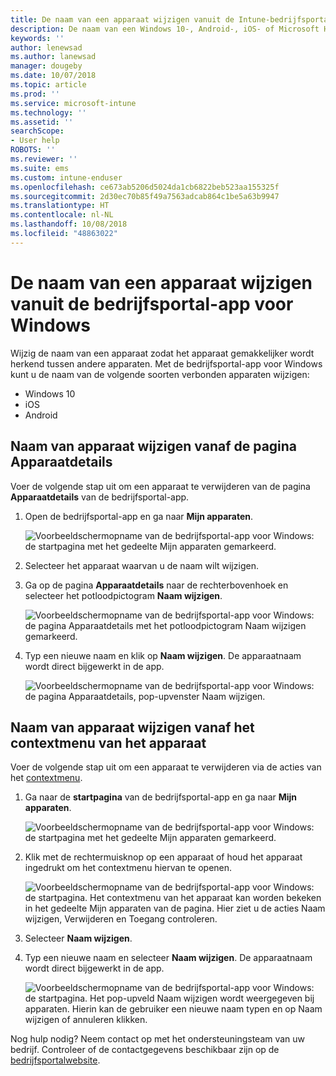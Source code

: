 ```yaml
---
title: De naam van een apparaat wijzigen vanuit de Intune-bedrijfsportal-app voor Windows
description: De naam van een Windows 10-, Android-, iOS- of Microsoft HoloLens-apparaat bewerken of wijzigen in de Intune-bedrijfsportal-app voor Windows
keywords: ''
author: lenewsad
ms.author: lanewsad
manager: dougeby
ms.date: 10/07/2018
ms.topic: article
ms.prod: ''
ms.service: microsoft-intune
ms.technology: ''
ms.assetid: ''
searchScope:
- User help
ROBOTS: ''
ms.reviewer: ''
ms.suite: ems
ms.custom: intune-enduser
ms.openlocfilehash: ce673ab5206d5024da1cb6822beb523aa155325f
ms.sourcegitcommit: 2d30ec70b85f49a7563adcab864c1be5a63b9947
ms.translationtype: HT
ms.contentlocale: nl-NL
ms.lasthandoff: 10/08/2018
ms.locfileid: "48863022"
---
```

# <a name="rename-device-from-the-company-portal-app-for-windows"></a>De naam van een apparaat wijzigen vanuit de bedrijfsportal-app voor Windows
Wijzig de naam van een apparaat zodat het apparaat gemakkelijker wordt herkend tussen andere apparaten. Met de bedrijfsportal-app voor Windows kunt u de naam van de volgende soorten verbonden apparaten wijzigen:  
* Windows 10
* iOS
* Android  

## <a name="rename-device-from-device-details-page"></a>Naam van apparaat wijzigen vanaf de pagina **Apparaatdetails**  
Voer de volgende stap uit om een apparaat te verwijderen van de pagina **Apparaatdetails** van de bedrijfsportal-app. 

1. Open de bedrijfsportal-app en ga naar **Mijn apparaten**.  

    ![Voorbeeldschermopname van de bedrijfsportal-app voor Windows: de startpagina met het gedeelte Mijn apparaten gemarkeerd.](./media/1809_CheckAccess_Context_Select_Device.png)  
2. Selecteer het apparaat waarvan u de naam wilt wijzigen.
3. Ga op de pagina **Apparaatdetails** naar de rechterbovenhoek en selecteer het potloodpictogram **Naam wijzigen**.  

     ![Voorbeeldschermopname van de bedrijfsportal-app voor Windows: de pagina Apparaatdetails met het potloodpictogram Naam wijzigen gemarkeerd.](./media/1809_Rename_CPapp_Windows_icon.png) 
4. Typ een nieuwe naam en klik op **Naam wijzigen**. De apparaatnaam wordt direct bijgewerkt in de app.  

     ![Voorbeeldschermopname van de bedrijfsportal-app voor Windows: de pagina Apparaatdetails, pop-upvenster Naam wijzigen.](./media/1808_RenameApp_Popup.png)  

## <a name="rename-device-from-device-context-menu"></a>Naam van apparaat wijzigen vanaf het contextmenu van het apparaat  
Voer de volgende stap uit om een apparaat te verwijderen via de acties van het [contextmenu](https://docs.microsoft.com//windows/uwp/design/controls-and-patterns/menus).  

1. Ga naar de **startpagina** van de bedrijfsportal-app en ga naar **Mijn apparaten**.

    ![Voorbeeldschermopname van de bedrijfsportal-app voor Windows: de startpagina met het gedeelte Mijn apparaten gemarkeerd.](./media/1809_CheckAccess_Context_Select_Device.png)  
2. Klik met de rechtermuisknop op een apparaat of houd het apparaat ingedrukt om het contextmenu hiervan te openen.  

    ![Voorbeeldschermopname van de bedrijfsportal-app voor Windows: de startpagina. Het contextmenu van het apparaat kan worden bekeken in het gedeelte **Mijn apparaten** van de pagina. Hier ziet u de acties Naam wijzigen, Verwijderen en Toegang controleren.](./media/1809_DeviceContextMenu_Windows_CP.png)    
3. Selecteer **Naam wijzigen**.  
4. Typ een nieuwe naam en selecteer **Naam wijzigen**. De apparaatnaam wordt direct bijgewerkt in de app.  

     ![Voorbeeldschermopname van de bedrijfsportal-app voor Windows: de startpagina. Het pop-upveld Naam wijzigen wordt weergegeven bij apparaten. Hierin kan de gebruiker een nieuwe naam typen en op Naam wijzigen of annuleren klikken.](./media/1808_RenameApp_Popup.png)  

Nog hulp nodig? Neem contact op met het ondersteuningsteam van uw bedrijf. Controleer of de contactgegevens beschikbaar zijn op de [bedrijfsportalwebsite](https://go.microsoft.com/fwlink/?linkid=2010980).

